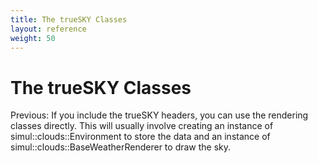 ```yaml
---
title: The trueSKY Classes
layout: reference
weight: 50
---
```

The trueSKY Classes
===

Previous: If you include the trueSKY headers, you can use the rendering classes directly.
This will usually involve creating an instance of simul::clouds::Environment to store the data and an instance of simul::clouds::BaseWeatherRenderer to draw the sky.


  